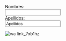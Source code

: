 <form>
  <label for="name">Nombres:</label><br>
  <input type="text" id="name" name= value="tus nombres"><br>
  <label for="iname">Apellidos:</label><br>
  <input type="text" id="iname" name "iname" value="Apellidos"><br>
 </form>
 
![wa link_7xb1hz](https://user-images.githubusercontent.com/99769631/158484524-078d626e-8b95-4834-9d9b-5a673d01bb26.png)

